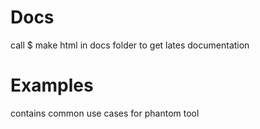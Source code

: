Docs
=====
call $ make html in docs folder to get lates documentation

Examples
========
contains common use cases for phantom tool
